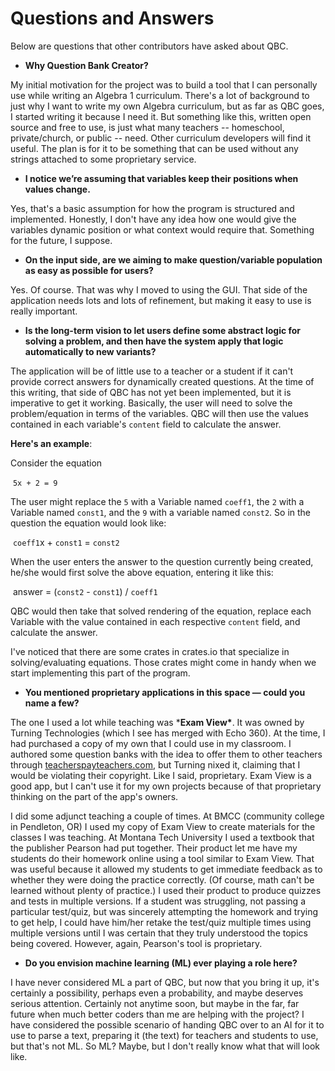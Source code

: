 # Questions and Answers

Below are questions that other contributors have asked about QBC.

* **Why Question Bank Creator?**

My initial motivation for the project was to build a tool that I can personally use while writing an Algebra 1 curriculum.  There's a  lot of background to just why I want to write my own Algebra curriculum, but as far as QBC goes, I started writing it because I need it.  But  something like this, written open source and free to use, is just what  many teachers -- homeschool, private/church, or public -- need.  Other curriculum developers will find it useful.  The plan is for it to be something that can be used without any strings attached to some proprietary service.  

   * **I  notice we’re assuming that variables keep their positions when values change.**

Yes, that's a basic assumption for how the program is structured and implemented. Honestly, I don't have any idea how one would give the variables dynamic position or what context would require that. Something for the future, I suppose.

* **On the input side, are we aiming to make question/variable population as easy as possible for users?**

Yes. Of course.  That was why I moved to using the GUI.   That side of the application needs lots and lots of refinement, but making it easy to use is really important.

* **Is the long-term vision to let users define some abstract logic for solving a problem, and then have the system  apply that logic automatically to new variants?**

The application will be of little use  to a teacher or a student if it can't provide correct answers for  dynamically created questions.  At the time of this writing, that side of QBC has not yet been implemented, but it is imperative to get it working.  Basically, the user will need to solve the problem/equation in terms of the variables.  QBC will then use the values contained in each variable's `content` field to calculate the answer.  

**Here's an example**:  

Consider the equation 

​					`5x + 2 = 9`

The user might replace the `5` with a Variable named `coeff1`, the `2` with a Variable named `const1`, and the  `9` with a variable named `const2`.  So in the question the equation would look like:

​					`coeff1`x + `const1` = `const2`

When the user enters the answer to the question currently being created, he/she would first solve the above equation, entering it like this:

​					answer = (`const2` - `const1`) /  `coeff1`

QBC would then take that solved rendering of the equation, replace each Variable with the value contained in each respective `content` field, and calculate the answer.

I've noticed that there are some crates in crates.io that specialize in solving/evaluating equations.  Those crates might come in handy when we start implementing this part of the program.

* **You mentioned proprietary applications in this space — could you name a few?**

The one I used a lot while teaching was ***Exam View\***.  It was owned by Turning Technologies (which I see has merged with Echo 360).  At the time, I had purchased a copy of my own that I could use in my classroom.  I authored some question banks with the idea to offer them to other teachers through [teacherspayteachers.com](https://www.teacherspayteachers.com/), but Turning nixed it, claiming that I would be violating their copyright.  Like I  said, proprietary.  Exam View is a good app, but I can't use it for my  own projects because of that proprietary thinking on the part of the app's owners.

I did some adjunct teaching a couple of times.  At BMCC  (community college in Pendleton, OR) I used my copy of Exam View to  create materials for the classes I was teaching.  At Montana Tech University I used a textbook that the publisher Pearson had put together.  Their product let me have my students do their homework online using a tool similar to Exam View.  That was useful because it allowed my students to get immediate feedback as to whether they were doing the practice correctly.  (Of course, math can't be learned without plenty of practice.)  I  used their product to produce quizzes and tests in multiple  versions.  If a student was struggling, not passing a particular test/quiz, but was sincerely attempting the homework and trying to get help, I could have him/her retake the test/quiz multiple times using multiple versions until I was certain that they truly understood the topics being covered.  However, again, Pearson's tool is proprietary.

* **Do you envision machine learning (ML) ever playing a role here?**

I have never considered ML a part of QBC, but now that you bring it up,  it's certainly a possibility, perhaps even a probability, and maybe deserves serious attention.  Certainly not anytime soon, but maybe in the far, far future when much  better coders than me are helping with the project?  I have considered  the possible scenario of handing QBC over to an AI for it to use to parse a text, preparing it (the text) for teachers and students  to use, but that's not ML.  So ML?  Maybe, but I don't really  know what that will look like.

